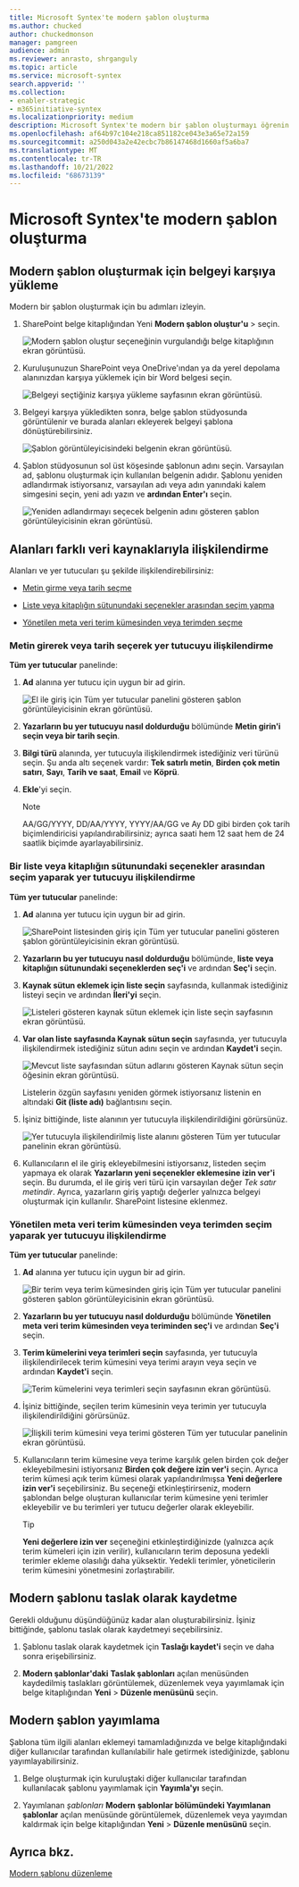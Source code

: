 ```yaml
---
title: Microsoft Syntex'te modern şablon oluşturma
ms.author: chucked
author: chuckedmonson
manager: pamgreen
audience: admin
ms.reviewer: anrasto, shrganguly
ms.topic: article
ms.service: microsoft-syntex
search.appverid: ''
ms.collection:
- enabler-strategic
- m365initiative-syntex
ms.localizationpriority: medium
description: Microsoft Syntex'te modern bir şablon oluşturmayı öğrenin.
ms.openlocfilehash: af64b97c104e218ca851182ce043e3a65e72a159
ms.sourcegitcommit: a250d043a2e42ecbc7b86147468d1660af5a6ba7
ms.translationtype: MT
ms.contentlocale: tr-TR
ms.lasthandoff: 10/21/2022
ms.locfileid: "68673139"
---
```

# <a name="create-a-modern-template-in-microsoft-syntex"></a>Microsoft Syntex'te modern şablon oluşturma

## <a name="upload-a-document-to-create-a-modern-template"></a>Modern şablon oluşturmak için belgeyi karşıya yükleme

Modern bir şablon oluşturmak için bu adımları izleyin.

1. SharePoint belge kitaplığından Yeni **Modern şablon oluştur'u** >  seçin.

   ![Modern şablon oluştur seçeneğinin vurgulandığı belge kitaplığının ekran görüntüsü.](../media/content-understanding/content-assembly-create-template-1.png)

2. Kuruluşunuzun SharePoint veya OneDrive'ından ya da yerel depolama alanınızdan karşıya yüklemek için bir Word belgesi seçin.

   ![Belgeyi seçtiğiniz karşıya yükleme sayfasının ekran görüntüsü.](../media/content-understanding/content-assembly-pick-a-file.png)

3. Belgeyi karşıya yükledikten sonra, belge şablon stüdyosunda görüntülenir ve burada alanları ekleyerek belgeyi şablona dönüştürebilirsiniz.

   ![Şablon görüntüleyicisindeki belgenin ekran görüntüsü.](../media/content-understanding/content-assembly-create-template-3.png)

4. Şablon stüdyosunun sol üst köşesinde şablonun adını seçin. Varsayılan ad, şablonu oluşturmak için kullanılan belgenin adıdır. Şablonu yeniden adlandırmak istiyorsanız, varsayılan adı veya adın yanındaki kalem simgesini seçin, yeni adı yazın ve **ardından Enter'ı** seçin.

   ![Yeniden adlandırmayı seçecek belgenin adını gösteren şablon görüntüleyicisinin ekran görüntüsü.](../media/content-understanding/content-assembly-create-template-3a.png)

<!---
5. Create placeholders for all dynamic text in the document that users might want to change from one document to another. For example, you might want to create a placeholder for input such as company name, client name, address, phone number, or date.

    To create a placeholder, select the text (such as the date). The **All placeholders** panel will open, where you'll give the placeholder a relevant name and choose the type of input you want to associate with the placeholder.
 
   ![Screenshot of the template viewer showing a field highlighted and the All placeholders panel.](../media/content-understanding/content-assembly-create-template-4b.png)

   Currently, there are three ways for users to fill in a placeholder:

   - [Enter text or select a date](#associate-a-placeholder-by-entering-text-or-selecting-a-date)
   - [Select from choices in a column of a list or library](#associate-a-placeholder-by-selecting-from-choices-in-a-column-of-a-list-or-library)
   - [Select from managed metadata term set or term](#associate-a-placeholder-by-selecting-from-managed-metadata-term-set-or-term)

   > [!NOTE]
   > You can create placeholders for text, and also placeholders for text within cells in a table. However, images, smart art, complete tables, and bulleted lists are currently not supported.   
--->

## <a name="associate-fields-with-different-data-sources"></a>Alanları farklı veri kaynaklarıyla ilişkilendirme

Alanları ve yer tutucuları şu şekilde ilişkilendirebilirsiniz:

- [Metin girme veya tarih seçme](#associate-a-placeholder-by-entering-text-or-selecting-a-date)

- [Liste veya kitaplığın sütunundaki seçenekler arasından seçim yapma](#associate-a-placeholder-by-selecting-from-choices-in-a-column-of-a-list-or-library)

- [Yönetilen meta veri terim kümesinden veya terimden seçme](#associate-a-placeholder-by-selecting-from-a-managed-metadata-term-set-or-term)

### <a name="associate-a-placeholder-by-entering-text-or-selecting-a-date"></a>Metin girerek veya tarih seçerek yer tutucuyu ilişkilendirme

**Tüm yer tutucular** panelinde:

1. **Ad** alanına yer tutucu için uygun bir ad girin.

   ![El ile giriş için Tüm yer tutucular panelini gösteren şablon görüntüleyicisinin ekran görüntüsü.](../media/content-understanding/content-assembly-create-template-5a.png)

2. **Yazarların bu yer tutucuyu nasıl doldurduğu** bölümünde **Metin girin'i seçin veya bir tarih seçin**.

3. **Bilgi türü** alanında, yer tutucuyla ilişkilendirmek istediğiniz veri türünü seçin. Şu anda altı seçenek vardır: **Tek satırlı metin**, **Birden çok metin satırı**, **Sayı**, **Tarih ve saat**, **Email** ve **Köprü**.

4. **Ekle**'yi seçin.

   > [!NOTE]
   > AA/GG/YYYY, DD/AA/YYYY, YYYY/AA/GG ve Ay DD gibi birden çok tarih biçimlendiricisi yapılandırabilirsiniz; ayrıca saati hem 12 saat hem de 24 saatlik biçimde ayarlayabilirsiniz. 

### <a name="associate-a-placeholder-by-selecting-from-choices-in-a-column-of-a-list-or-library"></a>Bir liste veya kitaplığın sütunundaki seçenekler arasından seçim yaparak yer tutucuyu ilişkilendirme

**Tüm yer tutucular** panelinde:

1. **Ad** alanına yer tutucu için uygun bir ad girin.

   ![SharePoint listesinden giriş için Tüm yer tutucular panelini gösteren şablon görüntüleyicisinin ekran görüntüsü.](../media/content-understanding/content-assembly-create-template-6a.png)

2. **Yazarların bu yer tutucuyu nasıl doldurduğu** bölümünde, **liste veya kitaplığın sütunundaki seçeneklerden seç'i** ve ardından **Seç'i** seçin.

3. **Kaynak sütun eklemek için liste seçin** sayfasında, kullanmak istediğiniz listeyi seçin ve ardından **İleri'yi** seçin.

   ![Listeleri gösteren kaynak sütun eklemek için liste seçin sayfasının ekran görüntüsü.](../media/content-understanding/content-assembly-create-template-7.png)

4. **Var olan liste sayfasında Kaynak sütun seçin** sayfasında, yer tutucuyla ilişkilendirmek istediğiniz sütun adını seçin ve ardından **Kaydet'i** seçin.

   ![Mevcut liste sayfasından sütun adlarını gösteren Kaynak sütun seçin öğesinin ekran görüntüsü.](../media/content-understanding/content-assembly-create-template-8.png)

    Listelerin özgün sayfasını yeniden görmek istiyorsanız listenin en altındaki **Git (liste adı)** bağlantısını seçin.

5. İşiniz bittiğinde, liste alanının yer tutucuyla ilişkilendirildiğini görürsünüz.

   ![Yer tutucuyla ilişkilendirilmiş liste alanını gösteren Tüm yer tutucular panelinin ekran görüntüsü.](../media/content-understanding/content-assembly-create-template-9.png)

6. Kullanıcıların el ile giriş ekleyebilmesini istiyorsanız, listeden seçim yapmaya ek olarak **Yazarların yeni seçenekler eklemesine izin ver'i** seçin. Bu durumda, el ile giriş veri türü için varsayılan değer *Tek satır metindir*. Ayrıca, yazarların giriş yaptığı değerler yalnızca belgeyi oluşturmak için kullanılır. SharePoint listesine eklenmez.

### <a name="associate-a-placeholder-by-selecting-from-a-managed-metadata-term-set-or-term"></a>Yönetilen meta veri terim kümesinden veya terimden seçim yaparak yer tutucuyu ilişkilendirme

**Tüm yer tutucular** panelinde:

1. **Ad** alanına yer tutucu için uygun bir ad girin.

   ![Bir terim veya terim kümesinden giriş için Tüm yer tutucular panelini gösteren şablon görüntüleyicisinin ekran görüntüsü.](../media/content-understanding/content-assembly-create-template-term.png)

2. **Yazarların bu yer tutucuyu nasıl doldurduğu** bölümünde **Yönetilen meta veri terim kümesinden veya teriminden seç'i** ve ardından **Seç'i** seçin.

3. **Terim kümelerini veya terimleri seçin** sayfasında, yer tutucuyla ilişkilendirilecek terim kümesini veya terimi arayın veya seçin ve ardından **Kaydet'i** seçin.

   ![Terim kümelerini veya terimleri seçin sayfasının ekran görüntüsü.](../media/content-understanding/content-assembly-select-term.png)

4. İşiniz bittiğinde, seçilen terim kümesinin veya terimin yer tutucuyla ilişkilendirildiğini görürsünüz. 

   ![İlişkili terim kümesini veya terimi gösteren Tüm yer tutucular panelinin ekran görüntüsü.](../media/content-understanding/content-assembly-associated-term.png)

5. Kullanıcıların terim kümesine veya terime karşılık gelen birden çok değer ekleyebilmesini istiyorsanız **Birden çok değere izin ver'i** seçin. Ayrıca terim kümesi açık terim kümesi olarak yapılandırılmışsa **Yeni değerlere izin ver'i** seçebilirsiniz. Bu seçeneği etkinleştirirseniz, modern şablondan belge oluşturan kullanıcılar terim kümesine yeni terimler ekleyebilir ve bu terimleri yer tutucu değerler olarak ekleyebilir.

   > [!TIP]
   > **Yeni değerlere izin ver** seçeneğini etkinleştirdiğinizde (yalnızca açık terim kümeleri için izin verilir), kullanıcıların terim deposuna yedekli terimler ekleme olasılığı daha yüksektir. Yedekli terimler, yöneticilerin terim kümesini yönetmesini zorlaştırabilir.

## <a name="save-a-modern-template-as-a-draft"></a>Modern şablonu taslak olarak kaydetme

Gerekli olduğunu düşündüğünüz kadar alan oluşturabilirsiniz. İşiniz bittiğinde, şablonu taslak olarak kaydetmeyi seçebilirsiniz.

1. Şablonu taslak olarak kaydetmek için **Taslağı kaydet'i** seçin ve daha sonra erişebilirsiniz.

2. **Modern şablonlar'daki** **Taslak şablonları** açılan menüsünden kaydedilmiş taslakları görüntülemek, düzenlemek veya yayımlamak için belge kitaplığından **Yeni** > **Düzenle menüsünü** seçin.

## <a name="publish-a-modern-template"></a>Modern şablon yayımlama

Şablona tüm ilgili alanları eklemeyi tamamladığınızda ve belge kitaplığındaki diğer kullanıcılar tarafından kullanılabilir hale getirmek istediğinizde, şablonu yayımlayabilirsiniz.

1. Belge oluşturmak için kuruluştaki diğer kullanıcılar tarafından kullanılacak şablonu yayımlamak için **Yayımla'yı** seçin.

2. Yayımlanan *şablonları* **Modern** **şablonlar bölümündeki Yayımlanan şablonlar** açılan menüsünde görüntülemek, düzenlemek veya yayımdan kaldırmak için belge kitaplığından **Yeni** > **Düzenle menüsünü** seçin. 

## <a name="see-also"></a>Ayrıca bkz.

[Modern şablonu düzenleme](content-assembly-edit-template.md)